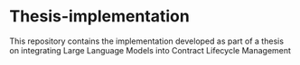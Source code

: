 # Thesis-implementation
This repository contains the implementation developed as part of a thesis on integrating Large Language Models into Contract Lifecycle Management
